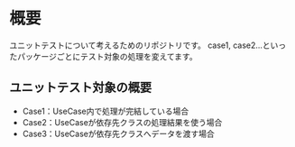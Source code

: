 # 概要
ユニットテストについて考えるためのリポジトリです。
case1, case2...といったパッケージごとにテスト対象の処理を変えてます。

## ユニットテスト対象の概要
- Case1：UseCase内で処理が完結している場合
- Case2：UseCaseが依存先クラスの処理結果を使う場合
- Case3：UseCaseが依存先クラスへデータを渡す場合